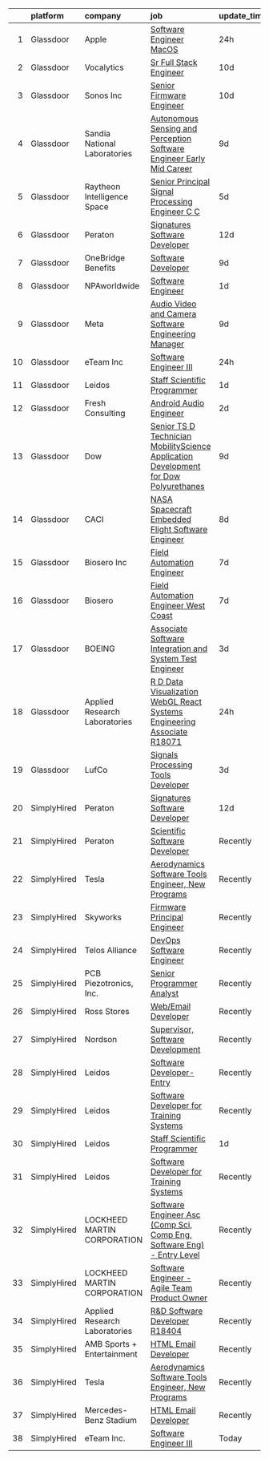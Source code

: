 

|    | platform    | company                       | job                                                                                                                                                                                                                                                                                                                                                                                                                                                                                                                                                                                                                                                                                                                                                                                                                                                                                                                                                                                                                                                                                                                                                                                                                                                                                                                                                                                                                                                                                       | update_time   | location                 |
|---:|:------------|:------------------------------|:------------------------------------------------------------------------------------------------------------------------------------------------------------------------------------------------------------------------------------------------------------------------------------------------------------------------------------------------------------------------------------------------------------------------------------------------------------------------------------------------------------------------------------------------------------------------------------------------------------------------------------------------------------------------------------------------------------------------------------------------------------------------------------------------------------------------------------------------------------------------------------------------------------------------------------------------------------------------------------------------------------------------------------------------------------------------------------------------------------------------------------------------------------------------------------------------------------------------------------------------------------------------------------------------------------------------------------------------------------------------------------------------------------------------------------------------------------------------------------------|:--------------|:-------------------------|
|  1 | Glassdoor   | Apple                         | [Software Engineer  MacOS](https://www.glassdoor.com/partner/jobListing.htm?pos=106&ao=1136043&s=58&guid=0000018290d86f149ec0e44c3c62c881&src=GD_JOB_AD&t=SR&vt=w&cs=1_e5a6f7ef&cb=1660287479794&jobListingId=1008067850657&jrtk=3-0-1ga8dgrqfjoq4801-1ga8dgrqp2heq000-02853d21f610574d-)                                                                                                                                                                                                                                                                                                                                                                                                                                                                                                                                                                                                                                                                                                                                                                                                                                                                                                                                                                                                                                                                                                                                                                                                 | 24h           | Cupertino, CA            |
|  2 | Glassdoor   | Vocalytics                    | [Sr  Full Stack Engineer](https://www.glassdoor.com/partner/jobListing.htm?pos=113&ao=1136043&s=58&guid=0000018290d86f149ec0e44c3c62c881&src=GD_JOB_AD&t=SR&vt=w&ea=1&cs=1_6182c762&cb=1660287479796&jobListingId=1008045659637&jrtk=3-0-1ga8dgrqfjoq4801-1ga8dgrqp2heq000-8945c6b11cdb6226-)                                                                                                                                                                                                                                                                                                                                                                                                                                                                                                                                                                                                                                                                                                                                                                                                                                                                                                                                                                                                                                                                                                                                                                                             | 10d           | Remote                   |
|  3 | Glassdoor   | Sonos  Inc                    | [Senior Firmware Engineer](https://www.glassdoor.com/partner/jobListing.htm?pos=115&ao=1136043&s=58&guid=0000018290d86f149ec0e44c3c62c881&src=GD_JOB_AD&t=SR&vt=w&cs=1_f405a379&cb=1660287479796&jobListingId=1008045067501&jrtk=3-0-1ga8dgrqfjoq4801-1ga8dgrqp2heq000-6430edc7977b7480-)                                                                                                                                                                                                                                                                                                                                                                                                                                                                                                                                                                                                                                                                                                                                                                                                                                                                                                                                                                                                                                                                                                                                                                                                 | 10d           | Louisville, KY           |
|  4 | Glassdoor   | Sandia National Laboratories  | [Autonomous Sensing and Perception Software Engineer  Early Mid Career ](https://www.glassdoor.com/partner/jobListing.htm?pos=119&ao=1136043&s=58&guid=0000018290d86f149ec0e44c3c62c881&src=GD_JOB_AD&t=SR&vt=w&cs=1_1fedfbec&cb=1660287479796&jobListingId=1008047913311&jrtk=3-0-1ga8dgrqfjoq4801-1ga8dgrqp2heq000-71bb59f86f70195a-)                                                                                                                                                                                                                                                                                                                                                                                                                                                                                                                                                                                                                                                                                                                                                                                                                                                                                                                                                                                                                                                                                                                                                   | 9d            | Albuquerque, NM          |
|  5 | Glassdoor   | Raytheon Intelligence   Space | [Senior Principal Signal Processing Engineer C C  ](https://www.glassdoor.com/partner/jobListing.htm?pos=118&ao=1136043&s=58&guid=0000018290d86f149ec0e44c3c62c881&src=GD_JOB_AD&t=SR&vt=w&cs=1_ea3d9302&cb=1660287479796&jobListingId=1008057518805&jrtk=3-0-1ga8dgrqfjoq4801-1ga8dgrqp2heq000-b21fffa544b7cecb-)                                                                                                                                                                                                                                                                                                                                                                                                                                                                                                                                                                                                                                                                                                                                                                                                                                                                                                                                                                                                                                                                                                                                                                        | 5d            | Middletown, RI           |
|  6 | Glassdoor   | Peraton                       | [Signatures Software Developer](https://www.glassdoor.com/partner/jobListing.htm?pos=107&ao=1136043&s=58&guid=0000018290d86f149ec0e44c3c62c881&src=GD_JOB_AD&t=SR&vt=w&cs=1_ddb54ca9&cb=1660287479794&jobListingId=1008039349929&jrtk=3-0-1ga8dgrqfjoq4801-1ga8dgrqp2heq000-1cdb0ba4df5a8470-)                                                                                                                                                                                                                                                                                                                                                                                                                                                                                                                                                                                                                                                                                                                                                                                                                                                                                                                                                                                                                                                                                                                                                                                            | 12d           | Bethesda, MD             |
|  7 | Glassdoor   | OneBridge Benefits            | [Software Developer](https://www.glassdoor.com/partner/jobListing.htm?pos=108&ao=1136043&s=58&guid=0000018290d86f149ec0e44c3c62c881&src=GD_JOB_AD&t=SR&vt=w&ea=1&cs=1_9276ba22&cb=1660287479794&jobListingId=1008047095097&jrtk=3-0-1ga8dgrqfjoq4801-1ga8dgrqp2heq000-36642876585a2c62-)                                                                                                                                                                                                                                                                                                                                                                                                                                                                                                                                                                                                                                                                                                                                                                                                                                                                                                                                                                                                                                                                                                                                                                                                  | 9d            | Buffalo, NY              |
|  8 | Glassdoor   | NPAworldwide                  | [Software Engineer](https://www.glassdoor.com/partner/jobListing.htm?pos=104&ao=1110586&s=58&guid=0000018290d86f149ec0e44c3c62c881&src=GD_JOB_AD&t=SR&vt=w&cs=1_adbe7d6e&cb=1660287479793&jobListingId=1008065054332&cpc=2CAED5C921A5F994&jrtk=3-0-1ga8dgrqfjoq4801-1ga8dgrqp2heq000-1b42747f7f84df9f--6NYlbfkN0C9BnvUC2OfFUcEeCwFAziw5WmrWmoYFT5czV5v4GtF8yAU3TOaJTADF1LsBJ8rk5it0gqQsKc1GmcmWXD1n4l170qxofn1YaOiklylE7o_6WOfKk0axPgkXyA-Qg4s2-3ZKsyPL7sao5RQacuoCd7GdNm0u1u1zgEnGNauWJJF11fzwh5l2E06tUc8W_VYMOS-nICXjTQO09AYsPFYibme9UnuJ9bSx43AJVEEQJTqb8eQaFVnY4fD71iwh8jIPRrAqYvl1BZNVt6jTunbbydfMgOu70kS9tLhdlizAPxXookFZlYzjpnF8fHPOXhd8i0A5P7HmhU_wdgnwIUe8dqMtcUxRMh5gUh943g1AXnTZxz18N7g4bSXp-efRLJ8y23mWXbAZaU8oD1J_3lHlfVq29vzUsa4lYHOD-AVYEQ1pgC2zqCCwvOj7C_miqDkxKrSbVLfzpj7faha1aPbDTNSiR8BVb0YuoRWCx67PjetTUKq_p3w-B4VkcwgZtetyRs8KdOmGDiH8NPw1WlWjn3Q8KkUgj_PKRY%3D)                                                                                                                                                                                                                                                                                                                                                                                                                                                                                                                                                                                                     | 1d            | Concord, MA              |
|  9 | Glassdoor   | Meta                          | [Audio  Video and Camera  Software Engineering Manager](https://www.glassdoor.com/partner/jobListing.htm?pos=103&ao=1110586&s=58&guid=0000018290d86f149ec0e44c3c62c881&src=GD_JOB_AD&t=SR&vt=w&cs=1_e5985b66&cb=1660287479793&jobListingId=1008048424140&cpc=6FC5BA77C9A4CD78&jrtk=3-0-1ga8dgrqfjoq4801-1ga8dgrqp2heq000-2f3e3f080289ccc8--6NYlbfkN0DYl4UJW4r1Vl7FEn6T9F-rD9lpC-0oMJVSiWjK_MGUd8e8cHXcpv6KPyjLHZEfqkUkuW4FeZdGHDOYIbKXpOVzpgHYmd0Mdxqbqr9bWX3wOX-YPwUGzzOCVebAPW5gJCa7KI4uayUPCSFg0Fa9x7a0yOW_XMVHtA9I4R6GFxvKRwny0T-wmqiD_LqxCY-RiiWyToTyJ-sfh-OB9baOO-KXZNXyHltc_zHXQ0dZSxJE-QFVuexj-QEsu3K2Q2ae2acBUIBxokaQk81xdjuA-uQqszbN2Ek2r9wqQgafvfiHAwNGMQ9lVMUJp5uVqNvLi8XjiSPJrv1tETwQ21Qgw2LUdrqZGhJF7D6S2c-pD6H1CSUb5X3TUtXd54QTR4eZet-ItfNXCr-3v-fuEJGo_uTiXd2ZJxhqGZl83HVY2grEFIdvPLSta6_49_4YJBk1iqVvITDoub2Vff-MBLObtUoApsVlmVMXdXDid9gitF1x23Z2AFwx_OuRYyERJjBQCU99wy0Ba6wqVUKYugBn4AIOatwZ1RaJpYvvR3bgM9KBzb2zq5hzJhH0C1BoEgETEnU8J6sT_Z-lTwLqsMhx7Sv9F9g_Zm6nqDvYtwao3pia8XBXSgQKq3nmO-Z5526HPX82Msm2KpIWR8__87OZdtGzkoO3HrvEpS-_C5DkLGAX3cLq5bu9qrvkE8KIcPNdRu8RtOuMCQaccACc20prJZBRKHJblVo1vBwvJ9OAg_ZaK2QeLa9tGA5wcViMNVzPtI4wVXhfG_qdvh_134a5ABGWZRFePXNN_EbWVRzGMq465WJLc8DqmS10crnvCjMLwfjcDmE8eP78mOGguWBYErpXMIu6SugwHHR_kzy3lrLlEgY74mHAwuN21GA_FY7aoYjUnXg28_e5uI-ATT0qTsnwK-Tq3uZSueIcXLXGg5la3VYG0k7TEOgS5q4TQk9wjsm7N4D8he9Glb-h8VTpjBsfAtohUW4AB-ulPEmRosTLY9ke61lmye65r_oAt2wjQEV2oqE1vv9NnO7TjctrxfYa5ImeyBw81wapr316sbTPLP6owN23rWKTe9kjoK6ABWM%3D) | 9d            | Burlingame, CA           |
| 10 | Glassdoor   | eTeam Inc                     | [Software Engineer III](https://www.glassdoor.com/partner/jobListing.htm?pos=114&ao=1136043&s=58&guid=0000018290d86f149ec0e44c3c62c881&src=GD_JOB_AD&t=SR&vt=w&cs=1_b0123213&cb=1660287479796&jobListingId=1008067476907&jrtk=3-0-1ga8dgrqfjoq4801-1ga8dgrqp2heq000-76156044c42b91c6-)                                                                                                                                                                                                                                                                                                                                                                                                                                                                                                                                                                                                                                                                                                                                                                                                                                                                                                                                                                                                                                                                                                                                                                                                    | 24h           | Redmond, WA              |
| 11 | Glassdoor   | Leidos                        | [Staff Scientific Programmer](https://www.glassdoor.com/partner/jobListing.htm?pos=102&ao=1110586&s=58&guid=0000018290d86f149ec0e44c3c62c881&src=GD_JOB_AD&t=SR&vt=w&cs=1_46869592&cb=1660287479793&jobListingId=1008066059719&cpc=39A4E8CE329AB187&jrtk=3-0-1ga8dgrqfjoq4801-1ga8dgrqp2heq000-f01aa690faf0e7e3--6NYlbfkN0CZUO70VSdYKA8PR3jfrSh5ljhqJhfDt0PzQCMubt8cRihWbmqO_-Ccw6DGinMZCyJt_YKR6V0vctQ24BFiRPZI5zdu9Yv7_EMhU6GOGyTXAFkmAa8ToMlARIfTe6S5TxMnLyUt2FJ5uLTzFOZIQiwK105pd0wNynFLQtgWh5Iiz9nBFPmaIf9X4jqo4FZKk3kz0ysba4dLor2SoonSCvQOx2GLzYlFhlXqIv3yL92XzZPOIFRi3vfiZknUwN1ublpls55LWT-W_HHxBy8v7G62vfe4pZJZG6vLKYpdM41vWJKDWtJpEyZuoxjw1Md4o-hmFOHptfqoAPyb2GNU5yHpH5Tq3uAtxXq_lWydCyY3TGbjoR3JnSAmFGAAa0Wa54qHD4XK0_O8B_NQDLR-jmkAfUBxG1ewOaEspl0JWVWSbGSwW59HpLDgC7ewA5RKFplgcYsOlwy4KruqOb7Dx_XE7JJDonUYLXsUun188pTK71X7byErQKWo3xWs7dgyMkii99_tY2KGOTPldlYZBP0cUc3YySzmZdJfLlTP6H2gS_l1lziWDIUKGiY3_uqurwGf1EKEZll-y1ACngJLUoooLLlxHk7F3yW1e-8jLgY0hgygpajHfZFt3kPHc1t9Bo4%3D)                                                                                                                                                                                                                                                                                                                                                                                                                                                                                           | 1d            | Bethesda, MD             |
| 12 | Glassdoor   | Fresh Consulting              | [Android Audio Engineer](https://www.glassdoor.com/partner/jobListing.htm?pos=109&ao=1136043&s=58&guid=0000018290d86f149ec0e44c3c62c881&src=GD_JOB_AD&t=SR&vt=w&cs=1_674b1b74&cb=1660287479795&jobListingId=1008062575835&jrtk=3-0-1ga8dgrqfjoq4801-1ga8dgrqp2heq000-af52dc3770e6fc68-)                                                                                                                                                                                                                                                                                                                                                                                                                                                                                                                                                                                                                                                                                                                                                                                                                                                                                                                                                                                                                                                                                                                                                                                                   | 2d            | Newark, NJ               |
| 13 | Glassdoor   | Dow                           | [Senior TS D Technician   MobilityScience Application Development for Dow Polyurethanes](https://www.glassdoor.com/partner/jobListing.htm?pos=117&ao=1136043&s=58&guid=0000018290d86f149ec0e44c3c62c881&src=GD_JOB_AD&t=SR&vt=w&cs=1_260d9c09&cb=1660287479796&jobListingId=1008047754485&jrtk=3-0-1ga8dgrqfjoq4801-1ga8dgrqp2heq000-a967188aabc88d94-)                                                                                                                                                                                                                                                                                                                                                                                                                                                                                                                                                                                                                                                                                                                                                                                                                                                                                                                                                                                                                                                                                                                                   | 9d            | Midland, MI              |
| 14 | Glassdoor   | CACI                          | [NASA Spacecraft Embedded Flight Software Engineer](https://www.glassdoor.com/partner/jobListing.htm?pos=116&ao=1136043&s=58&guid=0000018290d86f149ec0e44c3c62c881&src=GD_JOB_AD&t=SR&vt=w&cs=1_d7419943&cb=1660287479796&jobListingId=1008050841986&jrtk=3-0-1ga8dgrqfjoq4801-1ga8dgrqp2heq000-42530d04595e727b-)                                                                                                                                                                                                                                                                                                                                                                                                                                                                                                                                                                                                                                                                                                                                                                                                                                                                                                                                                                                                                                                                                                                                                                        | 8d            | Houston, TX              |
| 15 | Glassdoor   | Biosero Inc                   | [Field Automation Engineer](https://www.glassdoor.com/partner/jobListing.htm?pos=111&ao=1136043&s=58&guid=0000018290d86f149ec0e44c3c62c881&src=GD_JOB_AD&t=SR&vt=w&ea=1&cs=1_c5dec9af&cb=1660287479796&jobListingId=1008052448721&jrtk=3-0-1ga8dgrqfjoq4801-1ga8dgrqp2heq000-93df233dc0c92f40-)                                                                                                                                                                                                                                                                                                                                                                                                                                                                                                                                                                                                                                                                                                                                                                                                                                                                                                                                                                                                                                                                                                                                                                                           | 7d            | San Diego, CA            |
| 16 | Glassdoor   | Biosero                       | [Field Automation Engineer   West Coast](https://www.glassdoor.com/partner/jobListing.htm?pos=110&ao=1136043&s=58&guid=0000018290d86f149ec0e44c3c62c881&src=GD_JOB_AD&t=SR&vt=w&ea=1&cs=1_d81d2c18&cb=1660287479796&jobListingId=1008052743684&jrtk=3-0-1ga8dgrqfjoq4801-1ga8dgrqp2heq000-cfa96dc9c7e367af-)                                                                                                                                                                                                                                                                                                                                                                                                                                                                                                                                                                                                                                                                                                                                                                                                                                                                                                                                                                                                                                                                                                                                                                              | 7d            | San Diego, CA            |
| 17 | Glassdoor   | BOEING                        | [Associate Software Integration and System Test Engineer](https://www.glassdoor.com/partner/jobListing.htm?pos=101&ao=1110586&s=58&guid=0000018290d86f149ec0e44c3c62c881&src=GD_JOB_AD&t=SR&vt=w&cs=1_2e6da1b4&cb=1660287479793&jobListingId=1008060462319&cpc=022796DF6CE1C9E6&jrtk=3-0-1ga8dgrqfjoq4801-1ga8dgrqp2heq000-b3af8b129e85dce2--6NYlbfkN0BddK4H-tsabPiX3BvkwhvbvP4OkLNzlRX6egXJy9Hb11ERhvpR4KXHiogI9i6BJrnf-jUa9dnPFNKmAg84IN4QzSZl8nASoRcGW7e1CmDUOD8aC-IrVlSEpKbLgZmb8Aas-HfGHAz-gdcGPU5FNpB1jFfNhmseXO8s3b49jNmgblwNCor7JSY2Y4x_WaHBnARGqjfd5w8lXhbQhekdbzZRwj0LQeH8AfkjLEzuls0TvM-SwHOrr0E50N66Oz5ebP_o1oa4cE_4f99QwP3IkjdkwX6sFZ3L7ZQYwXNelDawqtipS9BRmAx613u38er0j6IWv0g8fzAlxEtRj6AZJt7OxG10qirEhEnxPyJdB4_7bTD5Jpzgw2nDGyvTGOBoBT9sNV0xNI5FKo-c39kNkKesHF3Ly25XokyQRfN2uPsOaSjlwTlkKTzuDQyN1Uc4HmY%3D)                                                                                                                                                                                                                                                                                                                                                                                                                                                                                                                                                                                                                                                               | 3d            | Kent, WA                 |
| 18 | Glassdoor   | Applied Research Laboratories | [R D Data Visualization WebGL React Systems Engineering Associate R18071](https://www.glassdoor.com/partner/jobListing.htm?pos=112&ao=1136043&s=58&guid=0000018290d86f149ec0e44c3c62c881&src=GD_JOB_AD&t=SR&vt=w&ea=1&cs=1_6a487a67&cb=1660287479796&jobListingId=1008067389950&jrtk=3-0-1ga8dgrqfjoq4801-1ga8dgrqp2heq000-be1df7a43717da83-)                                                                                                                                                                                                                                                                                                                                                                                                                                                                                                                                                                                                                                                                                                                                                                                                                                                                                                                                                                                                                                                                                                                                             | 24h           | Austin, TX               |
| 19 | Glassdoor   | LufCo                         | [Signals Processing Tools Developer](https://www.glassdoor.com/partner/jobListing.htm?pos=105&ao=1136043&s=58&guid=0000018290d86f149ec0e44c3c62c881&src=GD_JOB_AD&t=SR&vt=w&ea=1&cs=1_6f393767&cb=1660287479793&jobListingId=1008061234662&jrtk=3-0-1ga8dgrqfjoq4801-1ga8dgrqp2heq000-fc1842937912b51f-)                                                                                                                                                                                                                                                                                                                                                                                                                                                                                                                                                                                                                                                                                                                                                                                                                                                                                                                                                                                                                                                                                                                                                                                  | 3d            | Baltimore, MD            |
| 20 | SimplyHired | Peraton                       | [Signatures Software Developer](https://www.simplyhired.com/job/VhxXHzc1HuSwgvJxF9sKZQ2uXq6BwCFPmRIcEGeH9slcr0dBpgm7Wg?q=acoustic+developer)                                                                                                                                                                                                                                                                                                                                                                                                                                                                                                                                                                                                                                                                                                                                                                                                                                                                                                                                                                                                                                                                                                                                                                                                                                                                                                                                              | 12d           | Bethesda, MD             |
| 21 | SimplyHired | Peraton                       | [Scientific Software Developer](https://www.simplyhired.com/job/7QYgSHmP-LaULOI13l0r_sxWb_0wHWMGwpZBJR4iEeFKmhhjsbVj-g?q=acoustic+developer)                                                                                                                                                                                                                                                                                                                                                                                                                                                                                                                                                                                                                                                                                                                                                                                                                                                                                                                                                                                                                                                                                                                                                                                                                                                                                                                                              | Recently      | Bethesda, MD             |
| 22 | SimplyHired | Tesla                         | [Aerodynamics Software Tools Engineer, New Programs](https://www.simplyhired.com/job/zO8gcthxFQqgNmwD9bdYUrhRy13Ovr3XTHhU0ibGJoZo7L7tcfLxOw?q=acoustic+developer)                                                                                                                                                                                                                                                                                                                                                                                                                                                                                                                                                                                                                                                                                                                                                                                                                                                                                                                                                                                                                                                                                                                                                                                                                                                                                                                         | Recently      | Hawthorne, CA            |
| 23 | SimplyHired | Skyworks                      | [Firmware Principal Engineer](https://www.simplyhired.com/job/yuEUvYe0pl4Po-wAwnXRdK_l9ULtLEgCAnIciQtolHAur5kp79b7-w?q=acoustic+developer)                                                                                                                                                                                                                                                                                                                                                                                                                                                                                                                                                                                                                                                                                                                                                                                                                                                                                                                                                                                                                                                                                                                                                                                                                                                                                                                                                | Recently      | Beaverton, OR            |
| 24 | SimplyHired | Telos Alliance                | [DevOps Software Engineer](https://www.simplyhired.com/job/60pzz4L5D8jyQznk7xCHuh-sXpm8UKepKgOSUU5hK41ghLTOS_rCAA?q=acoustic+developer)                                                                                                                                                                                                                                                                                                                                                                                                                                                                                                                                                                                                                                                                                                                                                                                                                                                                                                                                                                                                                                                                                                                                                                                                                                                                                                                                                   | Recently      | United States            |
| 25 | SimplyHired | PCB Piezotronics, Inc.        | [Senior Programmer Analyst](https://www.simplyhired.com/job/eQBYwWiHkxugufpP5RasTROUJ8GSCTQyB7il0JPt8M58snoQJ9LUjQ?q=acoustic+developer)                                                                                                                                                                                                                                                                                                                                                                                                                                                                                                                                                                                                                                                                                                                                                                                                                                                                                                                                                                                                                                                                                                                                                                                                                                                                                                                                                  | Recently      | Depew, NY                |
| 26 | SimplyHired | Ross Stores                   | [Web/Email Developer](https://www.simplyhired.com/job/iapHcCXyBAwSCQxFgqTzcH6pCeCWlT5U6RhkIjo60dultz2bPETatw?q=acoustic+developer)                                                                                                                                                                                                                                                                                                                                                                                                                                                                                                                                                                                                                                                                                                                                                                                                                                                                                                                                                                                                                                                                                                                                                                                                                                                                                                                                                        | Recently      | Dublin, CA               |
| 27 | SimplyHired | Nordson                       | [Supervisor, Software Development](https://www.simplyhired.com/job/iQzzo1syGvp_LK8EJJqfW1QgjC_kO-c6mh7ke3kUDToUb4_3_pNFMw?q=acoustic+developer)                                                                                                                                                                                                                                                                                                                                                                                                                                                                                                                                                                                                                                                                                                                                                                                                                                                                                                                                                                                                                                                                                                                                                                                                                                                                                                                                           | Recently      | Carlsbad, CA             |
| 28 | SimplyHired | Leidos                        | [Software Developer- Entry](https://www.simplyhired.com/job/XXKh7dTrW0MG5z-FMvmHALhEdrkLMyfydnQPSeRrZJMHr6RS92VdqA?q=acoustic+developer)                                                                                                                                                                                                                                                                                                                                                                                                                                                                                                                                                                                                                                                                                                                                                                                                                                                                                                                                                                                                                                                                                                                                                                                                                                                                                                                                                  | Recently      | Bethesda, MD             |
| 29 | SimplyHired | Leidos                        | [Software Developer for Training Systems](https://www.simplyhired.com/job/PBBZ8nQJiTspaGEiYqGconesbURsBiAdPG80J8U3gt_K2_rFlhd6cg?q=acoustic+developer)                                                                                                                                                                                                                                                                                                                                                                                                                                                                                                                                                                                                                                                                                                                                                                                                                                                                                                                                                                                                                                                                                                                                                                                                                                                                                                                                    | Recently      | Manassas, VA +1 location |
| 30 | SimplyHired | Leidos                        | [Staff Scientific Programmer](https://www.simplyhired.com/job/GNbhlB7-Uc2eQlyNGjE87jjN9fhs_0AC_FMmdKmdJzhKOfWyK-2yuA?q=acoustic+developer)                                                                                                                                                                                                                                                                                                                                                                                                                                                                                                                                                                                                                                                                                                                                                                                                                                                                                                                                                                                                                                                                                                                                                                                                                                                                                                                                                | 1d            | Bethesda, MD             |
| 31 | SimplyHired | Leidos                        | [Software Developer for Training Systems](https://www.simplyhired.com/job/PBBZ8nQJiTspaGEiYqGconesbURsBiAdPG80J8U3gt_K2_rFlhd6cg?q=acoustic+developer)                                                                                                                                                                                                                                                                                                                                                                                                                                                                                                                                                                                                                                                                                                                                                                                                                                                                                                                                                                                                                                                                                                                                                                                                                                                                                                                                    | Recently      | Manassas, VA             |
| 32 | SimplyHired | LOCKHEED MARTIN CORPORATION   | [Software Engineer Asc (Comp Sci, Comp Eng, Software Eng) - Entry Level](https://www.simplyhired.com/job/A_0gkSY_7K4FeulVtb_5yp-W9Ut6LQwG2MF2L9yBpFVZUU1GKHEluw?q=acoustic+developer)                                                                                                                                                                                                                                                                                                                                                                                                                                                                                                                                                                                                                                                                                                                                                                                                                                                                                                                                                                                                                                                                                                                                                                                                                                                                                                     | Recently      | Manassas, VA             |
| 33 | SimplyHired | LOCKHEED MARTIN CORPORATION   | [Software Engineer - Agile Team Product Owner](https://www.simplyhired.com/job/1m8ZMgHl6A6KUNLFOgf2FTkSodNvAVUVzm1l2xenJNXaecLknI_S1A?q=acoustic+developer)                                                                                                                                                                                                                                                                                                                                                                                                                                                                                                                                                                                                                                                                                                                                                                                                                                                                                                                                                                                                                                                                                                                                                                                                                                                                                                                               | Recently      | Manassas, VA             |
| 34 | SimplyHired | Applied Research Laboratories | [R&D Software Developer R18404](https://www.simplyhired.com/job/iYsUoC4YVp2iNY6b_JtpfN9L4H2iAgnSxyEYjA8MjR38__eDQ3Tw0g?q=acoustic+developer)                                                                                                                                                                                                                                                                                                                                                                                                                                                                                                                                                                                                                                                                                                                                                                                                                                                                                                                                                                                                                                                                                                                                                                                                                                                                                                                                              | Recently      | Austin, TX               |
| 35 | SimplyHired | AMB Sports + Entertainment    | [HTML Email Developer](https://www.simplyhired.com/job/8aucyu25m1bkD30zy41bgoyS9AlU-Tfui9uZYPavFSXfKM1gpraC8g?q=acoustic+developer)                                                                                                                                                                                                                                                                                                                                                                                                                                                                                                                                                                                                                                                                                                                                                                                                                                                                                                                                                                                                                                                                                                                                                                                                                                                                                                                                                       | Recently      | Atlanta, GA              |
| 36 | SimplyHired | Tesla                         | [Aerodynamics Software Tools Engineer, New Programs](https://www.simplyhired.com/job/zO8gcthxFQqgNmwD9bdYUrhRy13Ovr3XTHhU0ibGJoZo7L7tcfLxOw?q=acoustic+developer)                                                                                                                                                                                                                                                                                                                                                                                                                                                                                                                                                                                                                                                                                                                                                                                                                                                                                                                                                                                                                                                                                                                                                                                                                                                                                                                         | Recently      | Hawthorne, CA            |
| 37 | SimplyHired | Mercedes-Benz Stadium         | [HTML Email Developer](https://www.simplyhired.com/job/fY2w_fRRswCzqrXijLXSH2JBF89JdcDfj5Fo0QCk3zhuXbCXVpOY3w?q=acoustic+developer)                                                                                                                                                                                                                                                                                                                                                                                                                                                                                                                                                                                                                                                                                                                                                                                                                                                                                                                                                                                                                                                                                                                                                                                                                                                                                                                                                       | Recently      | Atlanta, GA              |
| 38 | SimplyHired | eTeam Inc.                    | [Software Engineer III](https://www.simplyhired.com/job/vPsyuRGJQa0KZ3CGEs3MlxYOUMmh0B5GIdJH7y9e4Aal7yXiqbOGqg?q=acoustic+developer)                                                                                                                                                                                                                                                                                                                                                                                                                                                                                                                                                                                                                                                                                                                                                                                                                                                                                                                                                                                                                                                                                                                                                                                                                                                                                                                                                      | Today         | Redmond, WA              |